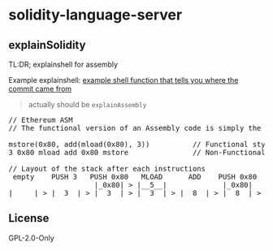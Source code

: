 # solidity-language-server

## explainSolidity

TL:DR; explainshell for assembly

Example explainshell:
[example shell function that tells you where the commit came from](https://explainshell.com/explain?cmd=function+where%28%29%7B+COUNT%3D0%3B+while+%5B+%60where_arg+%241%7E%24COUNT+%7C+wc+-w%60+%3D%3D+0+%5D%3B+do+let+COUNT%3DCOUNT%2B1%3B+done%3B+echo+%22%241+is+ahead+of+%22%3B+where_arg+%241%7E%24COUNT%3B+echo+%22by+%24COUNT+commits%22%3B%7D%3Bfunction+where_arg%28%29%7B+git+log+%24%40+--decorate+-1+%7C+head+-n1+%7C+cut+-d+%27+%27+-f3-+%3B%7D)

> actually should be `explainAssembly`

<pre>
// Ethereum ASM
// The functional version of an Assembly code is simply the reverse notation of the non-functional version.

mstore(0x80, add(mload(0x80), 3))          // Functional style
3 0x80 mload add 0x80 mstore               // Non-Functional style

// Layout of the stack after each instructions
 empty    PUSH 3   PUSH 0x80   MLOAD      ADD    PUSH 0x80   MSTORE
                    |_0x80| > |__5__|             |_0x80|
|_____| > |__3__| > |__3__| > |__3__| > |__8__| > |__8__| > |_____|
</pre>

## License

GPL-2.0-Only
